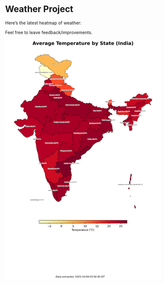 # Weather Project

Here’s the latest heatmap of weather:

Feel free to leave feedback/improvements.

![India Heatmap](docs/assets/india_heatmap.png?v=E04C30)
